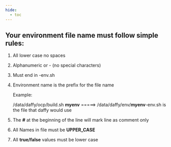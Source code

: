 ```yaml
---
hide:
  - toc
---
```

<script>
  document.title = "Tips and Tricks - Environment File";
</script>
## Your environment file name must follow simple rules:

1. All lower case no spaces
2. Alphanumeric  or - (no special characters)
3. Must end in -env.sh
4. Environment name is the prefix for the file name

    Example:

    /data/daffy/ocp/build.sh **myenv**    =====>   /data/daffy/env/**myenv**-env.sh is the file that daffy would use

5. The **#** at the beginning of the line will mark line as comment only
6. All Names in file must be **UPPER_CASE**
7. All **true/false** values must be lower case
